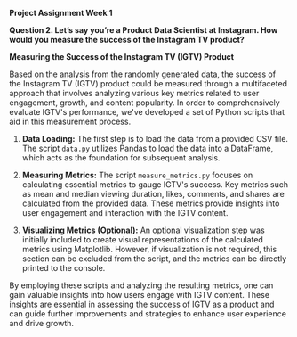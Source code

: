 **Project Assignment Week 1**

**Question 2. Let’s say you’re a Product Data Scientist at Instagram. How would you measure the success of the Instagram TV product?**

**Measuring the Success of the Instagram TV (IGTV) Product**

Based on the analysis from the randomly generated data, the success of the Instagram TV (IGTV) product could be measured through a multifaceted approach that involves analyzing various key metrics related to user engagement, growth, and content popularity. In order to comprehensively evaluate IGTV's performance, we've developed a set of Python scripts that aid in this measurement process.

1. **Data Loading:**
   The first step is to load the data from a provided CSV file. The script `data.py` utilizes Pandas to load the data into a DataFrame, which acts as the foundation for subsequent analysis.

2. **Measuring Metrics:**
   The script `measure_metrics.py` focuses on calculating essential metrics to gauge IGTV's success. Key metrics such as mean and median viewing duration, likes, comments, and shares are calculated from the provided data. These metrics provide insights into user engagement and interaction with the IGTV content.

3. **Visualizing Metrics (Optional):**
   An optional visualization step was initially included to create visual representations of the calculated metrics using Matplotlib. However, if visualization is not required, this section can be excluded from the script, and the metrics can be directly printed to the console.

By employing these scripts and analyzing the resulting metrics, one can gain valuable insights into how users engage with IGTV content. These insights are essential in assessing the success of IGTV as a product and can guide further improvements and strategies to enhance user experience and drive growth.
